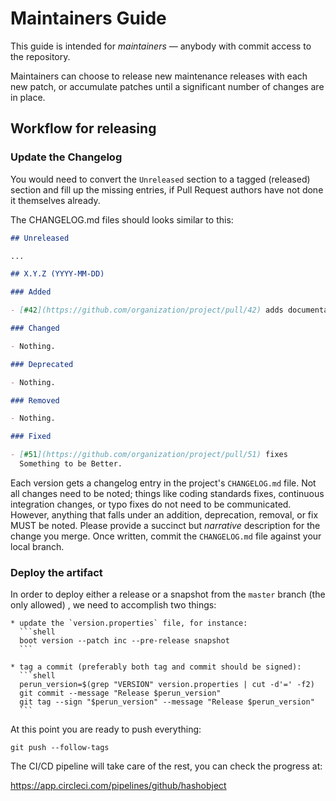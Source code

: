 # Maintainers Guide

This guide is intended for *maintainers* — anybody with commit access to the repository.

Maintainers can choose to release new maintenance releases with each new patch, or accumulate
patches until a significant number of changes are in place.

## Workflow for releasing

### Update the Changelog

You would need to convert the `Unreleased` section to a tagged (released)
section and fill up the missing entries, if Pull Request authors have not done it themselves already.

The CHANGELOG.md files should looks similar to this:

```markdown
## Unreleased

...

## X.Y.Z (YYYY-MM-DD)

### Added

- [#42](https://github.com/organization/project/pull/42) adds documentation!

### Changed

- Nothing.

### Deprecated

- Nothing.

### Removed

- Nothing.

### Fixed

- [#51](https://github.com/organization/project/pull/51) fixes
  Something to be Better.
```

Each version gets a changelog entry in the project's `CHANGELOG.md` file. Not all changes need to be
noted; things like coding standards fixes, continuous integration changes, or typo fixes do not need
to be communicated. However, anything that falls under an addition, deprecation, removal, or fix
MUST be noted. Please provide a succinct but *narrative* description for the change you merge. Once
written, commit the `CHANGELOG.md` file against your local branch.

### Deploy the artifact

In order to deploy either a release or a snapshot from the `master` branch (the
only allowed) , we need to accomplish two things:

    * update the `version.properties` file, for instance:
      ```shell
      boot version --patch inc --pre-release snapshot
      ```

    * tag a commit (preferably both tag and commit should be signed):
      ```shell
      perun_version=$(grep "VERSION" version.properties | cut -d'=' -f2)
      git commit --message "Release $perun_version"
      git tag --sign "$perun_version" --message "Release $perun_version"
      ```

At this point you are ready to push everything:

```shell
git push --follow-tags
```

The CI/CD pipeline will take care of the rest, you can check the progress at:

https://app.circleci.com/pipelines/github/hashobject

